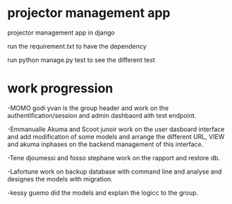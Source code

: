 # projector management app
 projector management app in django

 run the requirement.txt to have the dependency
 
 run python manage.py test to see the different test


# work progression

 -MOMO godi yvan is the group header and work on the authentification/session and admin dashbaord aith test endpoint.
 
 -Emmanualle Akuma and Scoot junoir work on the user dasboard interface and add modification of some models and arrange the different URL, VIEW and akuma inphases on the backend management of this interface.
 
 -Tene djoumessi and fosso stephane work on the rapport and restore db.
 
 -Lafortune work on backup database with command line and analyse and designes the models with migration.

-kessy guemo did the models and explain the logicc to the group.
